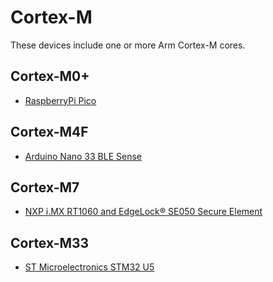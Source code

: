 # Cortex-M

These devices include one or more Arm Cortex-M cores.

## Cortex-M0+

- [RaspberryPi Pico](/boards/Raspberry-Pi-Foundation/raspberrypi-pico.md)

## Cortex-M4F

- [Arduino Nano 33 BLE Sense](/boards/Arduino/nano-33-ble-sense-rev2.md)

## Cortex-M7

- [NXP i.MX RT1060 and EdgeLock® SE050 Secure Element](/boards/NXP/imxrt1060.md)

## Cortex-M33
- [ST Microelectronics STM32 U5](/boards/STMicro/stm32u5.md)

